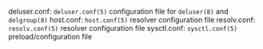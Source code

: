 deluser.conf: `deluser.conf(5)` configuration file for `deluser(8)` and `delgroup(8)`
host.conf: `host.conf(5)` resolver configuration file 
resolv.conf: `resolv.conf(5)` resolver configuration file
sysctl.conf: `sysctl.conf(5)` preload/configuration file

